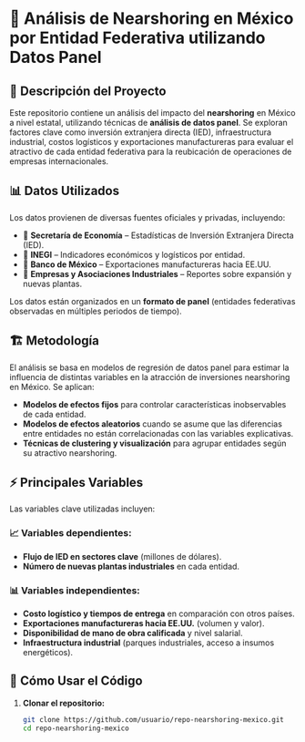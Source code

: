 # 📌 Análisis de Nearshoring en México por Entidad Federativa utilizando Datos Panel  

## 📖 Descripción del Proyecto  

Este repositorio contiene un análisis del impacto del **nearshoring** en México a nivel estatal, utilizando técnicas de **análisis de datos panel**. Se exploran factores clave como inversión extranjera directa (IED), infraestructura industrial, costos logísticos y exportaciones manufactureras para evaluar el atractivo de cada entidad federativa para la reubicación de operaciones de empresas internacionales.  

## 📊 Datos Utilizados  

Los datos provienen de diversas fuentes oficiales y privadas, incluyendo:  

- 📌 **Secretaría de Economía** – Estadísticas de Inversión Extranjera Directa (IED).  
- 📌 **INEGI** – Indicadores económicos y logísticos por entidad.  
- 📌 **Banco de México** – Exportaciones manufactureras hacia EE.UU.  
- 📌 **Empresas y Asociaciones Industriales** – Reportes sobre expansión y nuevas plantas.  

Los datos están organizados en un **formato de panel** (entidades federativas observadas en múltiples periodos de tiempo).  

## 🏗️ Metodología  

El análisis se basa en modelos de regresión de datos panel para estimar la influencia de distintas variables en la atracción de inversiones nearshoring en México. Se aplican:  

- **Modelos de efectos fijos** para controlar características inobservables de cada entidad.  
- **Modelos de efectos aleatorios** cuando se asume que las diferencias entre entidades no están correlacionadas con las variables explicativas.  
- **Técnicas de clustering y visualización** para agrupar entidades según su atractivo nearshoring.  

## ⚡ Principales Variables  

Las variables clave utilizadas incluyen:  

### 📈 Variables dependientes:  
- **Flujo de IED en sectores clave** (millones de dólares).  
- **Número de nuevas plantas industriales** en cada entidad.  

### 📊 Variables independientes:  
- **Costo logístico y tiempos de entrega** en comparación con otros países.  
- **Exportaciones manufactureras hacia EE.UU.** (volumen y valor).  
- **Disponibilidad de mano de obra calificada** y nivel salarial.  
- **Infraestructura industrial** (parques industriales, acceso a insumos energéticos).  

## 🚀 Cómo Usar el Código  

1. **Clonar el repositorio:**  
   ```bash
   git clone https://github.com/usuario/repo-nearshoring-mexico.git
   cd repo-nearshoring-mexico
